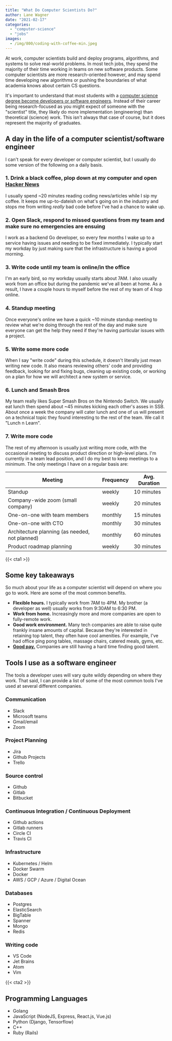 ```yaml
---
title: "What Do Computer Scientists Do?"
author: Lane Wagner
date: "2021-02-17"
categories: 
  - "computer-science"
  - "jobs"
images:
  - /img/800/coding-with-coffee-min.jpeg
---
```


At work, computer scientists build and deploy programs, algorithms, and systems to solve real-world problems. In most tech jobs, they spend the majority of their time working in teams on new software products. Some computer scientists are more research-oriented however, and may spend time developing new algorithms or pushing the boundaries of what academia knows about certain CS questions.

It's important to understand that most students with a [computer science degree become developers or software engineers](/computer-science/computer-science-vs-software-engineering/). Instead of their career being research-focused as you might expect of someone with the "scientist" title, they likely do more implementation (engineering) than theoretical (science) work. This isn't always that case of course, but it does represent the majority of graduates.

## A day in the life of a computer scientist/software engineer

I can't speak for every developer or computer scientist, but I usually do some version of the following on a daily basis.

### 1. Drink a black coffee, plop down at my computer and open [Hacker News](https://news.ycombinator.com/)

I usually spend ~20 minutes reading coding news/articles while I sip my coffee. It keeps me up-to-dateish on what's going on in the industry and stops me from writing _really_ bad code before I've had a chance to wake up.

### 2. Open Slack, respond to missed questions from my team and make sure no emergencies are ensuing

I work as a backend Go developer, so every few months I wake up to a service having issues and needing to be fixed immediately. I typically start my workday by just making sure that the infrastructure is having a good morning.

### 3. Write code until my team is online/in the office

I'm an early bird, so my workday usually starts about 7AM. I also usually work from an office but during the pandemic we've all been at home. As a result, I have a couple hours to myself before the rest of my team of 4 hop online.

### 4. Standup meeting

Once everyone's online we have a quick ~10 minute standup meeting to review what we're doing through the rest of the day and make sure everyone can get the help they need if they're having particular issues with a project.

### 5. Write some more code

When I say "write code" during this schedule, it doesn't literally just mean writing new code. It also means reviewing others' code and providing feedback, looking for and fixing bugs, cleaning up existing code, or working on a plan for how we will architect a new system or service.

### 6. Lunch and Smash Bros

My team really likes Super Smash Bros on the Nintendo Switch. We usually eat lunch then spend about ~45 minutes kicking each other's asses in SSB. About once a week the company will cater lunch and one of us will present on a technical topic they found interesting to the rest of the team. We call it "Lunch n Learn".

### 7. Write more code

The rest of my afternoon is usually just writing more code, with the occasional meeting to discuss product direction or high-level plans. I'm currently in a team lead position, and I do my best to keep meetings to a minimum. The only meetings I have on a regular basis are:

| Meeting                                        | Frequency | Avg. Duration |
| ---------------------------------------------- | --------- | ------------- |
| Standup                                        | weekly    | 10 minutes    |
| Company-wide zoom (small company)              | weekly    | 20 minutes    |
| One-on-one with team members                   | monthly   | 15 minutes    |
| One-on-one with CTO                            | monthly   | 30 minutes    |
| Architecture planning (as needed, not planned) | monthly   | 60 minutes    |
| Product roadmap planning                       | weekly    | 30 minutes    |

{{< cta1 >}}

## Some key takeaways

So much about your life as a computer scientist will depend on where you go to work. Here are some of the most common benefits.

- **Flexible hours.** I typically work from 7AM to 4PM. My brother (a developer as well) usually works from 9:30AM to 6:30 PM.
- **Work from home.** Increasingly more and more companies are open to fully-remote work.
- **Good work environment.** Many tech companies are able to raise quite frankly insane amounts of capital. Because they're interested in retaining top talent, they often have cool amenities. For example, I've had office ping pong tables, massage chairs, catered meals, gyms, etc.
- [**Good pay.**](/jobs/how-much-do-software-engineers-make/) Companies are still having a hard time finding good talent.

## Tools I use as a software engineer

The tools a developer uses will vary quite wildly depending on where they work. That said, I can provide a list of some of the most common tools I've used at several different companies.

### Communication

- Slack
- Microsoft teams
- Gmail/email
- Zoom

### Project Planning

- Jira
- Github Projects
- Trello

### Source control

- Github
- Gitlab
- Bitbucket

### Continuous Integration / Continuous Deployment

- Github actions
- Gitlab runners
- Circle CI
- Travis CI

### Infrastructure

- Kubernetes / Helm
- Docker Swarm
- Docker
- AWS / GCP / Azure / Digital Ocean

### Databases

- Postgres
- ElasticSearch
- BigTable
- Spanner
- Mongo
- Redis

### Writing code

- VS Code
- Jet Brains
- Atom
- Vim

{{< cta2 >}}

## Programming Languages

- Golang
- JavaScript (NodeJS, Express, React.js, Vue.js)
- Python (Django, Tensorflow)
- C++
- Ruby (Rails)

